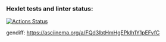 ### Hexlet tests and linter status:
[![Actions Status](https://github.com/atrya-trezer/frontend-project-46/workflows/hexlet-check/badge.svg)](https://github.com/atrya-trezer/frontend-project-46/actions)

gendiff:
https://asciinema.org/a/FQd3lbtHmHgEPklh1Y1pEFvfC